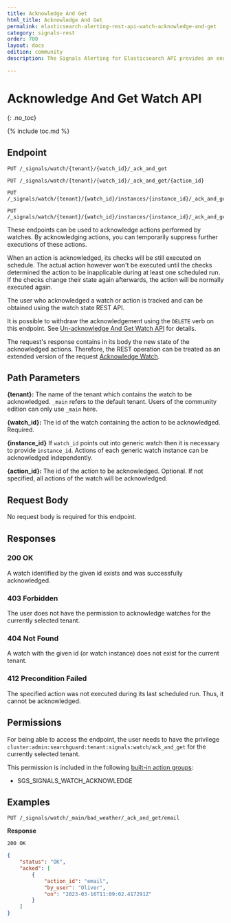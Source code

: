 ```yaml
---
title: Acknowledge And Get
html_title: Acknowledge And Get
permalink: elasticsearch-alerting-rest-api-watch-acknowledge-and-get
category: signals-rest
order: 700
layout: docs
edition: community
description: The Signals Alerting for Elasticsearch API provides an endpoint for acknowledging a watch and suppress notifications until the anomaly disappears. New watch state is also returned by request.

---
```


<!--- Copyright 2023 floragunn GmbH -->

# Acknowledge And Get Watch API
{: .no_toc}

{% include toc.md %}



## Endpoint

```
PUT /_signals/watch/{tenant}/{watch_id}/_ack_and_get
```

```
PUT /_signals/watch/{tenant}/{watch_id}/_ack_and_get/{action_id}
```

```
PUT /_signals/watch/{tenant}/{watch_id}/instances/{instance_id}/_ack_and_get
```

```
PUT /_signals/watch/{tenant}/{watch_id}/instances/{instance_id}/_ack_and_get/{actionId}
```

These endpoints can be used to acknowledge actions performed by watches. By acknowledging actions, you can temporarily suppress further executions of these actions. 

When an action is acknowledged, its checks will be still executed on schedule. The actual action however won't be executed until the checks determined the action to be inapplicable during at least one scheduled run.  If the checks change their state again afterwards, the action will be normally executed again.

The user who acknowledged a watch or action is tracked and can be obtained using the watch state REST API.

It is possible to withdraw the acknowledgement using the `DELETE` verb on this endpoint. See [Un-acknowledge And Get Watch API](./rest_api_watch_unacknowledge_and_get.md) for details.

The request's response contains in its body the new state of the acknowledged actions. Therefore, the REST operation can be treated as an extended version of the request [Acknowledge Watch](rest_api_watch_acknowledge.md).

## Path Parameters

**{tenant}:** The name of the tenant which contains the watch to be acknowledged. `_main` refers to the default tenant. Users of the community edition can only use `_main` here.

**{watch_id}:** The id of the watch containing the action to be acknowledged. Required.

**{instance_id}** If `watch_id` points out into generic watch then it is necessary to provide `instance_id`. Actions of each generic watch instance can be acknowledged independently.

**{action_id}:** The id of the action to be acknowledged. Optional. If not specified, all actions of the watch will be acknowledged.

## Request Body

No request body is required for this endpoint.

## Responses

### 200 OK

A watch identified by the given id exists and was successfully acknowledged.

### 403 Forbidden

The user does not have the permission to acknowledge watches for the currently selected tenant. 

### 404 Not Found

A watch with the given id (or watch instance) does not exist for the current tenant.

### 412 Precondition Failed

The specified action was not executed during its last scheduled run. Thus, it cannot be acknowledged.

## Permissions

For being able to access the endpoint, the user needs to have the privilege `cluster:admin:searchguard:tenant:signals:watch/ack_and_get` for the currently selected tenant.

This permission is included in the following [built-in action groups](security_permissions.md):

* SGS\_SIGNALS\_WATCH\_ACKNOWLEDGE

## Examples


```
PUT /_signals/watch/_main/bad_weather/_ack_and_get/email
```

**Response**

```
200 OK
``` 
```json
{
	"status": "OK",
	"acked": [
		{
			"action_id": "email",
			"by_user": "Oliver",
			"on": "2023-03-16T11:09:02.417291Z"
		}
	]
}
```

